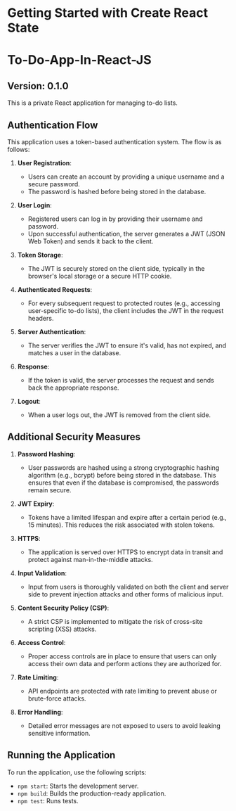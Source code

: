 # Getting Started with Create React State

# To-Do-App-In-React-JS

## Version: 0.1.0

This is a private React application for managing to-do lists.

## Authentication Flow

This application uses a token-based authentication system. The flow is as follows:

1. **User Registration**:
   - Users can create an account by providing a unique username and a secure password.
   - The password is hashed before being stored in the database.

2. **User Login**:
   - Registered users can log in by providing their username and password.
   - Upon successful authentication, the server generates a JWT (JSON Web Token) and sends it back to the client.

3. **Token Storage**:
   - The JWT is securely stored on the client side, typically in the browser's local storage or a secure HTTP cookie.

4. **Authenticated Requests**:
   - For every subsequent request to protected routes (e.g., accessing user-specific to-do lists), the client includes the JWT in the request headers.

5. **Server Authentication**:
   - The server verifies the JWT to ensure it's valid, has not expired, and matches a user in the database.

6. **Response**:
   - If the token is valid, the server processes the request and sends back the appropriate response.

7. **Logout**:
   - When a user logs out, the JWT is removed from the client side.

## Additional Security Measures

1. **Password Hashing**:
   - User passwords are hashed using a strong cryptographic hashing algorithm (e.g., bcrypt) before being stored in the database. This ensures that even if the database is compromised, the passwords remain secure.

2. **JWT Expiry**:
   - Tokens have a limited lifespan and expire after a certain period (e.g., 15 minutes). This reduces the risk associated with stolen tokens.

3. **HTTPS**:
   - The application is served over HTTPS to encrypt data in transit and protect against man-in-the-middle attacks.

4. **Input Validation**:
   - Input from users is thoroughly validated on both the client and server side to prevent injection attacks and other forms of malicious input.

5. **Content Security Policy (CSP)**:
   - A strict CSP is implemented to mitigate the risk of cross-site scripting (XSS) attacks.

6. **Access Control**:
   - Proper access controls are in place to ensure that users can only access their own data and perform actions they are authorized for.

7. **Rate Limiting**:
   - API endpoints are protected with rate limiting to prevent abuse or brute-force attacks.

8. **Error Handling**:
   - Detailed error messages are not exposed to users to avoid leaking sensitive information.

## Running the Application

To run the application, use the following scripts:

- `npm start`: Starts the development server.
- `npm build`: Builds the production-ready application.
- `npm test`: Runs tests.



